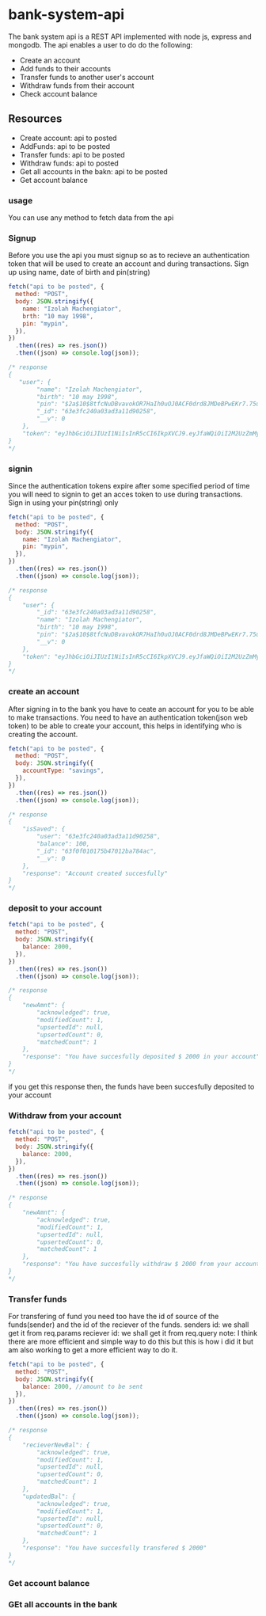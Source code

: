 # bank-system-api

The bank system api is a REST API implemented with node js, express and mongodb. The api enables a user to do do the following:

- Create an account
- Add funds to their accounts
- Transfer funds to another user's account
- Withdraw funds from their account
- Check account balance

## Resources

- Create account: api to posted
- AddFunds: api to be posted
- Transfer funds: api to be posted
- Withdraw funds: api to posted
- Get all accounts in the bakn: api to be posted
- Get account balance

### usage

You can use any method to fetch data from the api

### Signup

Before you use the api you must signup so as to recieve an authentication token that will be
used to create an account and during transactions.
Sign up using name, date of birth and pin(string)

```js
fetch("api to be posted", {
  method: "POST",
  body: JSON.stringify({
    name: "Izolah Machengiator",
    brth: "10 may 1998",
    pin: "mypin",
  }),
})
  .then((res) => res.json())
  .then((json) => console.log(json));

/* response
{
   "user": {
        "name": "Izolah Machengiator",
        "birth": "10 may 1998",
        "pin": "$2a$10$8tfcNuDBvavokOR7HaIh0uOJ0ACF0drd8JMDeBPwEKr7.75uHsHSG",
        "_id": "63e3fc240a03ad3a11d90258",
        "__v": 0
    },
    "token": "eyJhbGciOiJIUzI1NiIsInR5cCI6IkpXVCJ9.eyJfaWQiOiI2M2UzZmMyNDBhMDNhZDNhMTFkOTAyNTgiLCJpYXQiOjE2NzU4ODU2MDUsImV4cCI6MTY3NjA1ODQwNX0.y6dF75gBdvXYpd-qPLWClY5R1pctZoiGtaQjtrdN_3U"
}
*/
```

### signin

Since the authentication tokens expire after some specified period of time you will need to signin
to get an acces token to use during transactions.
Sign in using your pin(string) only

```js
fetch("api to be posted", {
  method: "POST",
  body: JSON.stringify({
    name: "Izolah Machengiator",
    pin: "mypin",
  }),
})
  .then((res) => res.json())
  .then((json) => console.log(json));

/* response
{
    "user": {
        "_id": "63e3fc240a03ad3a11d90258",
        "name": "Izolah Machengiator",
        "birth": "10 may 1998",
        "pin": "$2a$10$8tfcNuDBvavokOR7HaIh0uOJ0ACF0drd8JMDeBPwEKr7.75uHsHSG",
        "__v": 0
    },
    "token": "eyJhbGciOiJIUzI1NiIsInR5cCI6IkpXVCJ9.eyJfaWQiOiI2M2UzZmMyNDBhMDNhZDNhMTFkOTAyNTgiLCJpYXQiOjE2NzYxNDIyOTcsImV4cCI6MTY3NjMxNTA5N30.Schi1_bcpVdbk4OuaeCzmIj6XWd38PFxDso2Cj7Keag"
}
*/
```

### create an account

After signing in to the bank you have to ceate an account for you to be able to make transactions.
You need to have an authentication token(json web token) to be able to create your account, this helps
in identifying who is creating the account.

```js
fetch("api to be posted", {
  method: "POST",
  body: JSON.stringify({
    accountType: "savings",
  }),
})
  .then((res) => res.json())
  .then((json) => console.log(json));

/* response
{
    "isSaved": {
        "user": "63e3fc240a03ad3a11d90258",
        "balance": 100,
        "_id": "63f0f010175b47012ba784ac",
        "__v": 0
    },
    "response": "Account created succesfully"
}
*/
```

### deposit to your account

```js
fetch("api to be posted", {
  method: "POST",
  body: JSON.stringify({
    balance: 2000,
  }),
})
  .then((res) => res.json())
  .then((json) => console.log(json));

/* response
{
    "newAmnt": {
        "acknowledged": true,
        "modifiedCount": 1,
        "upsertedId": null,
        "upsertedCount": 0,
        "matchedCount": 1
    },
    "response": "You have succesfully deposited $ 2000 in your account"
}
*/
```

if you get this response then, the funds have been succesfully deposited to your account

### Withdraw from your account

```js
fetch("api to be posted", {
  method: "POST",
  body: JSON.stringify({
    balance: 2000,
  }),
})
  .then((res) => res.json())
  .then((json) => console.log(json));

/* response
{
    "newAmnt": {
        "acknowledged": true,
        "modifiedCount": 1,
        "upsertedId": null,
        "upsertedCount": 0,
        "matchedCount": 1
    },
    "response": "You have succesfully withdraw $ 2000 from your account"
}
*/
```

### Transfer funds

For transfering of fund you need too have the id of source of the funds(sender) and the id of
the reciever of the funds.
senders id: we shall get it from req.params
reciever id: we shall get it from req.query
note: I think there are more efficient and simple way to do this but this is how i did it but am
also working to get a more efficient way to do it.

```js
fetch("api to be posted", {
  method: "POST",
  body: JSON.stringify({
    balance: 2000, //amount to be sent
  }),
})
  .then((res) => res.json())
  .then((json) => console.log(json));

/* response
{
    "recieverNewBal": {
        "acknowledged": true,
        "modifiedCount": 1,
        "upsertedId": null,
        "upsertedCount": 0,
        "matchedCount": 1
    },
    "updatedBal": {
        "acknowledged": true,
        "modifiedCount": 1,
        "upsertedId": null,
        "upsertedCount": 0,
        "matchedCount": 1
    },
    "response": "You have succesfully transfered $ 2000"
}
*/
```

### Get account balance

### GEt all accounts in the bank
